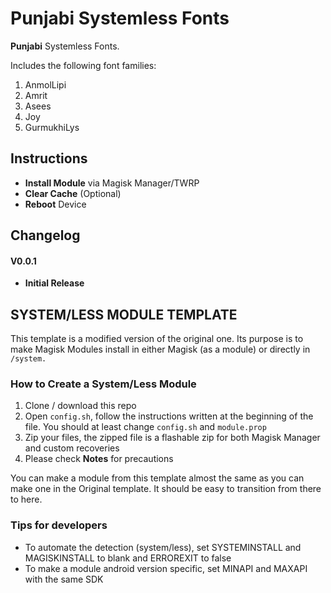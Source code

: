 # Punjabi Systemless Fonts
__Punjabi__ Systemless Fonts.

Includes the following font families: 

1. AnmolLipi
2. Amrit
3. Asees
4. Joy
5. GurmukhiLys

## Instructions ##
* __Install Module__ via Magisk Manager/TWRP
* __Clear Cache__ (Optional)
* __Reboot__ Device

## Changelog ##

#### V0.0.1 ####
* __Initial Release__




## SYSTEM/LESS MODULE TEMPLATE

This template is a modified version of the original one.
Its purpose is to make Magisk Modules install in either Magisk (as a module) or directly in `/system.`


### How to Create a System/Less Module
1. Clone / download this repo
2. Open `config.sh`, follow the instructions written at the beginning of the file. You should at least change `config.sh` and `module.prop`
3. Zip your files, the zipped file is a flashable zip for both Magisk Manager and custom recoveries
4. Please check **Notes** for precautions


You can make a module from this template almost the same as you can make one in the Original template.
It should be easy to transition from there to here.

### Tips for developers
 - To automate the detection (system/less), set SYSTEMINSTALL and MAGISKINSTALL to blank and ERROREXIT to false
 - To make a module android version specific, set MINAPI and MAXAPI with the same SDK
